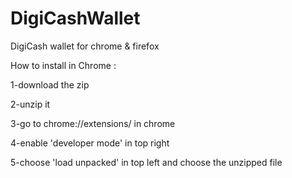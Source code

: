 # DigiCashWallet
DigiCash wallet for chrome &amp; firefox

How to install in Chrome :  

1-download the zip   

2-unzip it  

3-go to chrome://extensions/  in chrome  

4-enable 'developer mode' in top right   

5-choose 'load unpacked' in top left and choose the unzipped file
